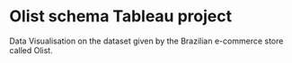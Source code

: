 # Olist schema Tableau project
Data Visualisation on the dataset given by the Brazilian e-commerce store called Olist.
